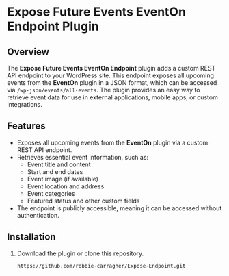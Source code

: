 # Expose Future Events EventOn Endpoint Plugin

## Overview

The **Expose Future Events EventOn Endpoint** plugin adds a custom REST API endpoint to your WordPress site. This endpoint exposes all upcoming events from the **EventOn** plugin in a JSON format, which can be accessed via `/wp-json/events/all-events`. The plugin provides an easy way to retrieve event data for use in external applications, mobile apps, or custom integrations.

## Features

- Exposes all upcoming events from the **EventOn** plugin via a custom REST API endpoint.
- Retrieves essential event information, such as:
  - Event title and content
  - Start and end dates
  - Event image (if available)
  - Event location and address
  - Event categories
  - Featured status and other custom fields
- The endpoint is publicly accessible, meaning it can be accessed without authentication.

## Installation

1. Download the plugin or clone this repository.
   
   ```bash
   https://github.com/robbie-carragher/Expose-Endpoint.git
